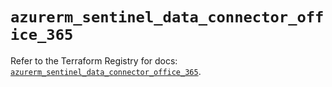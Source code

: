 # `azurerm_sentinel_data_connector_office_365`

Refer to the Terraform Registry for docs: [`azurerm_sentinel_data_connector_office_365`](https://registry.terraform.io/providers/hashicorp/azurerm/4.12.0/docs/resources/sentinel_data_connector_office_365).
